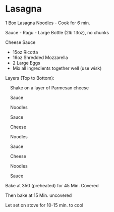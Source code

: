 # Lasagna

1 Box Lasagna Noodles - Cook for 6 min.

Sauce - Ragu - Large Bottle (2lb 13oz), no chunks

Cheese Sauce

* 15oz Ricotta
* 16oz Shredded Mozzarella
* 2 Large Eggs
* Mix all ingredients together well (use wisk)

Layers (Top to Bottom):

    Shake on a layer of Parmesan cheese

    Sauce

    Noodles

    Sauce

    Cheese

    Noodles

    Sauce

    Cheese

    Noodles

    Sauce

Bake at 350 (preheated) for 45 Min. Covered

Then bake at 15 Min. uncovered

Let set on stove for 10-15 min. to cool
